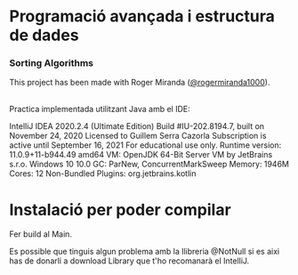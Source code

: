 # Programació avançada i estructura de dades 
### Sorting Algorithms
This project has been made with Roger Miranda ([@rogermiranda1000](https://github.com/rogermiranda1000)).

<br>
Practica implementada utilitzant Java amb el IDE:

IntelliJ IDEA 2020.2.4 (Ultimate Edition)
Build #IU-202.8194.7, built on November 24, 2020
Licensed to Guillem Serra Cazorla
Subscription is active until September 16, 2021
For educational use only.
Runtime version: 11.0.9+11-b944.49 amd64
VM: OpenJDK 64-Bit Server VM by JetBrains s.r.o.
Windows 10 10.0
GC: ParNew, ConcurrentMarkSweep
Memory: 1946M
Cores: 12
Non-Bundled Plugins: org.jetbrains.kotlin


# Instalació per poder compilar
Fer build al Main.

Es possible que tinguis algun problema amb la llibreria @NotNull si es aixi has de donarli a download Library que t'ho recomanarà el IntelliJ.
